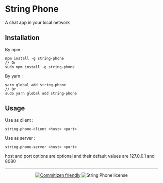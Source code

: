 # String Phone

A chat app in your local network

## Installation

By npm :

```
npm install -g string-phone
// Or
sudo npm install -g string-phone
```

By yarn :

```
yarn global add string-phone
// Or
sudo yarn global add string-phone
```

## Usage

Use as client :

```
string-phone-client <host> <port>
```

Use as server :

```
string-phone-server <host> <port>
```

host and port options are optional and their default values are 127.0.0.1 and 8080

---

<div align="center">

[![Commitizen friendly](https://img.shields.io/badge/commitizen-friendly-brightgreen.svg)](http://commitizen.github.io/cz-cli/)
![String Phone license](https://img.shields.io/github/license/KhashayarKhm/string-phone)

</div>
